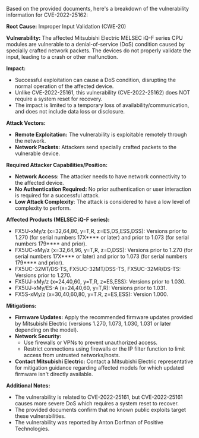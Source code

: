 Based on the provided documents, here's a breakdown of the vulnerability information for CVE-2022-25162:

**Root Cause:** Improper Input Validation (CWE-20)

**Vulnerability:** The affected Mitsubishi Electric MELSEC iQ-F series CPU modules are vulnerable to a denial-of-service (DoS) condition caused by specially crafted network packets. The devices do not properly validate the input, leading to a crash or other malfunction.

**Impact:**
*   Successful exploitation can cause a DoS condition, disrupting the normal operation of the affected device.
*   Unlike CVE-2022-25161, this vulnerability (CVE-2022-25162) does NOT require a system reset for recovery.
*   The impact is limited to a temporary loss of availability/communication, and does not include data loss or disclosure.

**Attack Vectors:**
*   **Remote Exploitation:** The vulnerability is exploitable remotely through the network.
*   **Network Packets:**  Attackers send specially crafted packets to the vulnerable device.

**Required Attacker Capabilities/Position:**
*   **Network Access:** The attacker needs to have network connectivity to the affected device.
*   **No Authentication Required:** No prior authentication or user interaction is required for a successful attack.
*   **Low Attack Complexity**: The attack is considered to have a low level of complexity to perform.

**Affected Products (MELSEC iQ-F series):**
*   FX5U-xMy/z (x=32,64,80, y=T,R, z=ES,DS,ESS,DSS): Versions prior to 1.270 (for serial numbers 17X**** or later) and prior to 1.073 (for serial numbers 179**** and prior).
*   FX5UC-xMy/z (x=32,64,96, y=T,R, z=D,DSS): Versions prior to 1.270 (for serial numbers 17X**** or later) and prior to 1.073 (for serial numbers 179**** and prior).
*   FX5UC-32MT/DS-TS, FX5UC-32MT/DSS-TS, FX5UC-32MR/DS-TS: Versions prior to 1.270.
*   FX5UJ-xMy/z (x=24,40,60, y=T,R, z=ES,ESS): Versions prior to 1.030.
*   FX5UJ-xMy/ES-A (x=24,40,60, y=T,R): Versions prior to 1.031.
*   FX5S-xMy/z (x=30,40,60,80, y=T.R, z=ES,ESS): Version 1.000.

**Mitigations:**
*   **Firmware Updates:** Apply the recommended firmware updates provided by Mitsubishi Electric (versions 1.270, 1.073, 1.030, 1.031 or later depending on the model).
*   **Network Security:**
    *   Use firewalls or VPNs to prevent unauthorized access.
    *   Restrict connections using firewalls or the IP filter function to limit access from untrusted networks/hosts.
*   **Contact Mitsubishi Electric:** Contact a Mitsubishi Electric representative for mitigation guidance regarding affected models for which updated firmware isn't directly available.

**Additional Notes:**

*   The vulnerability is related to CVE-2022-25161, but CVE-2022-25161 causes more severe DoS which requires a system reset to recover.
*   The provided documents confirm that no known public exploits target these vulnerabilities.
*   The vulnerability was reported by Anton Dorfman of Positive Technologies.